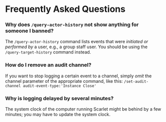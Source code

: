 
# Frequently Asked Questions

### Why does `/query-actor-history` not show anything for someone I banned?

The `/query-actor-history` command lists events that were *initiated or performed by* a user, e.g., a group staff user.
You should be using the `/query-target-history` command instead.

### How do I remove an audit channel?

If you want to stop logging a certain event to a channel, simply *omit* the channel parameter of the appropriate command, like this: `/set-audit-channel audit-event-type:'Instance Close'`

### Why is logging delayed by several minutes?

The system clock of the computer running Scarlet might be behind by a few minutes; you may have to update the system clock.

